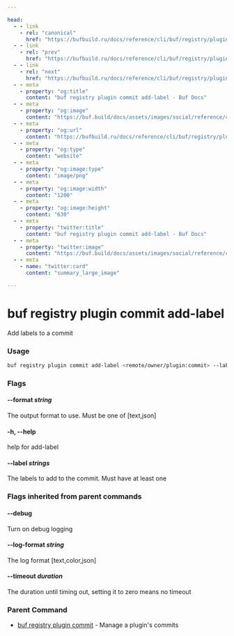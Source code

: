 ```yaml
---

head:
  - - link
    - rel: "canonical"
      href: "https://bufbuild.ru/docs/reference/cli/buf/registry/plugin/commit/add-label/"
  - - link
    - rel: "prev"
      href: "https://bufbuild.ru/docs/reference/cli/buf/registry/plugin/commit/"
  - - link
    - rel: "next"
      href: "https://bufbuild.ru/docs/reference/cli/buf/registry/plugin/commit/info/"
  - - meta
    - property: "og:title"
      content: "buf registry plugin commit add-label - Buf Docs"
  - - meta
    - property: "og:image"
      content: "https://buf.build/docs/assets/images/social/reference/cli/buf/registry/plugin/commit/add-label.png"
  - - meta
    - property: "og:url"
      content: "https://bufbuild.ru/docs/reference/cli/buf/registry/plugin/commit/add-label/"
  - - meta
    - property: "og:type"
      content: "website"
  - - meta
    - property: "og:image:type"
      content: "image/png"
  - - meta
    - property: "og:image:width"
      content: "1200"
  - - meta
    - property: "og:image:height"
      content: "630"
  - - meta
    - property: "twitter:title"
      content: "buf registry plugin commit add-label - Buf Docs"
  - - meta
    - property: "twitter:image"
      content: "https://buf.build/docs/assets/images/social/reference/cli/buf/registry/plugin/commit/add-label.png"
  - - meta
    - name: "twitter:card"
      content: "summary_large_image"

---
```


# buf registry plugin commit add-label

Add labels to a commit

### Usage

```sh
buf registry plugin commit add-label <remote/owner/plugin:commit> --label <label> [flags]
```

### Flags

#### \--format _string_

The output format to use. Must be one of \[text,json\]

#### \-h, --help

help for add-label

#### \--label _strings_

The labels to add to the commit. Must have at least one

### Flags inherited from parent commands

#### \--debug

Turn on debug logging

#### \--log-format _string_

The log format \[text,color,json\]

#### \--timeout _duration_

The duration until timing out, setting it to zero means no timeout

### Parent Command

- [buf registry plugin commit](../) - Manage a plugin's commits
